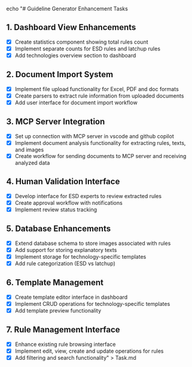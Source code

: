 echo "# Guideline Generator Enhancement Tasks

## 1. Dashboard View Enhancements
- [x] Create statistics component showing total rules count
- [x] Implement separate counts for ESD rules and latchup rules
- [x] Add technologies overview section to dashboard

## 2. Document Import System
- [x] Implement file upload functionality for Excel, PDF and doc formats
- [x] Create parsers to extract rule information from uploaded documents
- [x] Add user interface for document import workflow

## 3. MCP Server Integration
- [x] Set up connection with MCP server in vscode and github copilot
- [x] Implement document analysis functionality for extracting rules, texts, and images
- [x] Create workflow for sending documents to MCP server and receiving analyzed data

## 4. Human Validation Interface
- [x] Develop interface for ESD experts to review extracted rules
- [x] Create approval workflow with notifications
- [x] Implement review status tracking

## 5. Database Enhancements
- [x] Extend database schema to store images associated with rules
- [x] Add support for storing explanatory texts
- [x] Implement storage for technology-specific templates
- [x] Add rule categorization (ESD vs latchup)

## 6. Template Management
- [x] Create template editor interface in dashboard
- [x] Implement CRUD operations for technology-specific templates
- [x] Add template preview functionality

## 7. Rule Management Interface
- [x] Enhance existing rule browsing interface
- [x] Implement edit, view, create and update operations for rules
- [x] Add filtering and search functionality" > Task.md